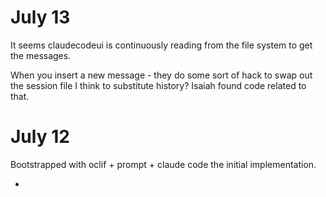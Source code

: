 # July 13

It seems claudecodeui is continuously reading from the file system to get the messages.

When you insert a new message - they do some sort of hack to swap out the session file I think to substitute history? Isaiah found code related to that.

# July 12

Bootstrapped with oclif + prompt + claude code the initial implementation.

- 
